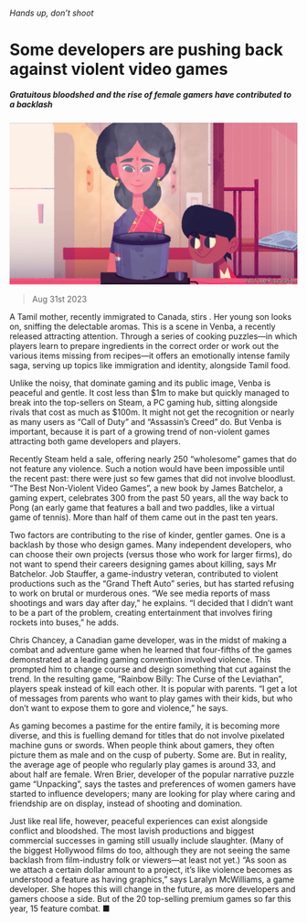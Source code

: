 ###### Hands up, don’t shoot

# Some developers are pushing back against violent video games 

##### Gratuitous bloodshed and the rise of female gamers have contributed to a backlash 

![image](images/20230902_CUP003.jpg) 

> Aug 31st 2023 

A Tamil mother, recently immigrated to Canada, stirs . Her young son looks on, sniffing the delectable aromas. This is a scene in Venba, a recently released  attracting attention. Through a series of cooking puzzles—in which players learn to prepare ingredients in the correct order or work out the various items missing from recipes—it offers an emotionally intense family saga, serving up topics like immigration and identity, alongside Tamil food. 

Unlike the noisy,  that dominate gaming and its public image, Venba is peaceful and gentle. It cost less than $1m to make but quickly managed to break into the top-sellers on Steam, a PC gaming hub, sitting alongside rivals that cost as much as $100m. It might not get the recognition or nearly as many users as “Call of Duty” and “Assassin’s Creed” do. But Venba is important, because it is part of a growing trend of non-violent games attracting both game developers and players.

Recently Steam held a sale, offering nearly 250 “wholesome” games that do not feature any violence. Such a notion would have been impossible until the recent past: there were just so few games that did not involve bloodlust. “The Best Non-Violent Video Games”, a new book by James Batchelor, a gaming expert, celebrates 300  from the past 50 years, all the way back to Pong (an early game that features a ball and two paddles, like a virtual game of tennis). More than half of them came out in the past ten years.

Two factors are contributing to the rise of kinder, gentler games. One is a backlash by those who design games. Many independent developers, who can choose their own projects (versus those who work for larger firms), do not want to spend their careers designing games about killing, says Mr Batchelor. Job Stauffer, a game-industry veteran, contributed to violent productions such as the “Grand Theft Auto” series, but has started refusing to work on brutal or murderous ones. “We see media reports of mass shootings and wars day after day,” he explains. “I decided that I didn’t want to be a part of the problem, creating entertainment that involves firing rockets into buses,” he adds.

Chris Chancey, a Canadian game developer, was in the midst of making a combat and adventure game when he learned that four-fifths of the games demonstrated at a leading gaming convention involved violence. This prompted him to change course and design something that cut against the trend. In the resulting game, “Rainbow Billy: The Curse of the Leviathan”, players speak instead of kill each other. It is popular with parents. “I get a lot of messages from parents who want to play games with their kids, but who don’t want to expose them to gore and violence,” he says.

As gaming becomes a pastime for the entire family, it is becoming more diverse, and this is fuelling demand for titles that do not involve pixelated machine guns or swords. When people think about gamers, they often picture them as male and on the cusp of puberty. Some are. But in reality, the average age of people who regularly play games is around 33, and about half are female. Wren Brier, developer of the popular narrative puzzle game “Unpacking”, says the tastes and preferences of women gamers have started to influence developers; many are looking for play where caring and friendship are on display, instead of shooting and domination.

Just like real life, however, peaceful experiences can exist alongside conflict and bloodshed. The most lavish productions and biggest commercial successes in gaming still usually include slaughter. (Many of the biggest Hollywood films do too, although they are not seeing the same backlash from film-industry folk or viewers—at least not yet.) “As soon as we attach a certain dollar amount to a project, it’s like violence becomes as understood a feature as having graphics,” says Laralyn McWilliams, a game developer. She hopes this will change in the future, as more developers and gamers choose a side. But of the 20 top-selling premium games so far this year, 15 feature combat. ■


